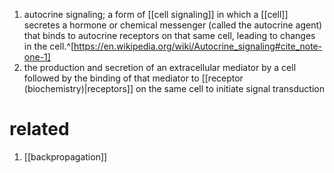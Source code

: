 1. autocrine signaling; a form of [[cell signaling]] in which a [[cell]] secretes a hormone or chemical messenger (called the autocrine agent) that binds to autocrine receptors on that same cell, leading to changes in the cell.^[https://en.wikipedia.org/wiki/Autocrine_signaling#cite_note-one-1]
2. the production and secretion of an extracellular mediator by a cell followed by the binding of that mediator to [[receptor (biochemistry)|receptors]] on the same cell to initiate signal transduction

# related
1. [[backpropagation]]